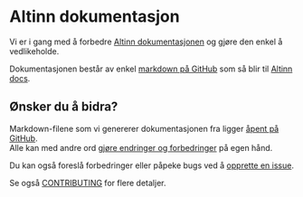 # Altinn dokumentasjon

Vi er i gang med å forbedre [Altinn dokumentasjonen](https://altinn.github.io/docs/) og gjøre den enkel å vedlikeholde.

Dokumentasjonen består av enkel [markdown på GitHub](https://github.com/Altinn/docs/tree/master/content/)
som så blir til [Altinn docs](https://altinn.github.io/docs/).

## Ønsker du å bidra?

Markdown-filene som vi genererer dokumentasjonen fra ligger [åpent på GitHub](https://github.com/altinn/docs/tree/master/content/).  
Alle kan med andre ord [gjøre endringer og forbedringer](https://help.github.com/articles/editing-files-in-another-user-s-repository/) på egen hånd.

Du kan også foreslå forbedringer eller påpeke bugs ved å [opprette en issue](https://github.com/altinn/docs/issues).

Se også [CONTRIBUTING](CONTRIBUTING.md) for flere detaljer.
